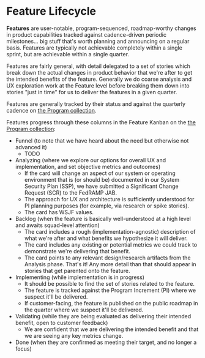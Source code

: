 # Feature Lifecycle

**Features** are user-notable, program-sequenced, roadmap-worthy changes in product capabilities tracked against cadence-driven periodic milestones... big stuff that's worth planning and announcing on a regular basis. Features are typically not achievable completely within a single sprint, but are achievable within a single quarter.

Features are fairly general, with detail delegated to a set of stories which break down the actual changes in product behavior that we're after to get the intended benefits of the feature. Generally we do coarse analysis and UX exploration work at the Feature level before breaking them down into stories "just in time" for us to deliver the features in a given quarter.
 
Features are generally tracked by their status and against the quarterly cadence on [the Program collection](https://favro.com/organization/1e11108a2da81e3bd7153a7a/0b64f44bc57f65052fad8244).

Features progress through these columns in the Feature Kanban on the [the Program collection](https://favro.com/organization/1e11108a2da81e3bd7153a7a/0b64f44bc57f65052fad8244):

- Funnel (to note that we have heard about the need but otherwise not advanced it)
  - TODO
- Analyzing (where we explore our options for overall UX and implementation, and set objective metrics and outcomes)
  - If the card will change an aspect of our system or operating environment that is (or should be) documented in our System Security Plan (SSP), we have submitted a Significant Change Request (SCR) to the FedRAMP JAB.
  - The approach for UX and architecture is sufficiently understood for PI planning purposes (for example, via research or spike stories).
  - The card has WSJF values.
- Backlog (when the feature is basically well-understood at a high level and awaits squad-level attention)
  - The card includes a rough (implementation-agnostic) description of what we're after and what benefits we hypothesize it will deliver.
  - The card includes any existing or potential metrics we could track to demonstrate we're delivering that benefit.
  - The card points to any relevant design/research artifacts from the Analysis phase. That's it! Any more detail than that should appear in stories that get parented onto the feature.
- Implementing (while implementation is in progress)
  - It should be possible to find the set of stories related to the feature.
  - The feature is tracked against the Program Increment (PI) where we suspect it'll be delivered.
  - If customer-facing, the feature is published on the public roadmap in the quarter where we suspect it'll be delivered.
- Validating (while they are being evaluated as delivering their intended benefit, open to customer feedback)
  - We are confident that we are delivering the intended benefit and that we are seeing any key metrics change.
- Done (when they are confirmed as meeting their target, and no longer a focus)
